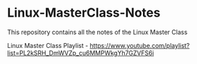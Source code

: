 # Linux-MasterClass-Notes
This repository contains all the notes of the Linux Master Class

Linux Master Class Playlist - https://www.youtube.com/playlist?list=PL2kSRH_DmWVZp_cu6MMPWkgYh7GZVFS6i

